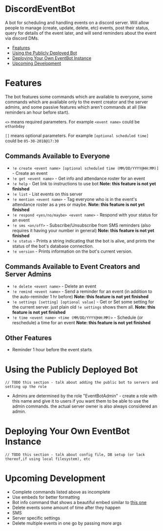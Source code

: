 # DiscordEventBot
A bot for scheduling and handling events on a discord server. Will allow people to manage (create, update, delete, etc) events, post their status, query for details of the event later, and will send reminders about the event via discord DMs.

- [Features](#features)
- [Using the Publicly Deployed Bot](#using-the-publically-deployed-bot)
- [Deploying Your Own EventBot Instance](#deploying-your-own-eventbot-instance)
- [Upcoming Development](#upcoming-development)

# Features
The bot features some commands which are available to everyone, some commands which are available only to the event creator and the server admins, and some passive features which aren't commands at all (like reminders an hour before start).

`<>` means required parameters. For example `<event name>` could be `ethanbday`

`[]` means optional parameters. For example `[optional scheduled time]` could be `05-30-2018@17:30`

## Commands Available to Everyone
- `!e create <event name> [optional scheduled time (MM/DD/YYYY@HH:MM)]` - Create an event
- `!e get <event name>` - Get info and attendance roster for an event
- `!e help` - Get link to instructions to use bot **Note: this feature is not yet finished**
- `!e list` - List events on this server
- `!e mention <event name>` - Tag everyone who is in the event's attendance roster as a yes or maybe. **Note: this feature is not yet finished**
- `!e respond <yes/no/maybe> <event name>` - Respond with your status for an event
- `!e sms <on/off>` - Subscribe/Unsubscribe from SMS reminders (also requires it having your number in general) **Note: this feature is not yet finished**
- `!e status` - Prints a string indicating that the bot is alive, and prints the status of the bot's database connection.
- `!e version` - Prints information on the bot's current version.

## Commands Available to Event Creators and Server Admins
- `!e delete <event name>` - Delete an event
- `!e remind <event name>` - Send a reminder for an event (in addition to the auto-reminder 1 hr before) **Note: this feature is not yet finished**
- `!e settings [setting] [optional value]` - Get or Set some setting for the current server. just plain old `!e settings` shows them all. **Note: this feature is not yet finished**
- `!e time <event name> <time (MM/DD/YYYY@HH:MM)>` - Schedule (or reschedule) a time for an event **Note: this feature is not yet finished**

## Other Features
- Reminder 1 hour before the event starts

# Using the Publicly Deployed Bot
`// TODO this section - talk about adding the public bot to servers and setting up the role`
- Admins are determined by the role "EventBotAdmin" - create a role with this name and give it to users if you want them to be able to use the admin commands. the actual server owner is also always considered an admin.

# Deploying Your Own EventBot Instance
`// TODO this section - talk about config file, DB setup (or lack thereof,if using local filesystem), etc`


# Upcoming Development
- Complete commands listed above as incomplete
- Use embeds for better formatting
- Bot info command that shows a beautiful embed similar to [this one](https://cdn.discordapp.com/attachments/460847996431761428/460848388573888541/unknown.png)
- Delete events some amount of time after they happen
- SMS
- Server specific settings
- Delete multiple events in one go by passing more args